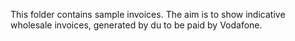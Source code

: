 This folder contains sample invoices. 
The aim is to show indicative wholesale invoices, generated by du to be paid by Vodafone.
